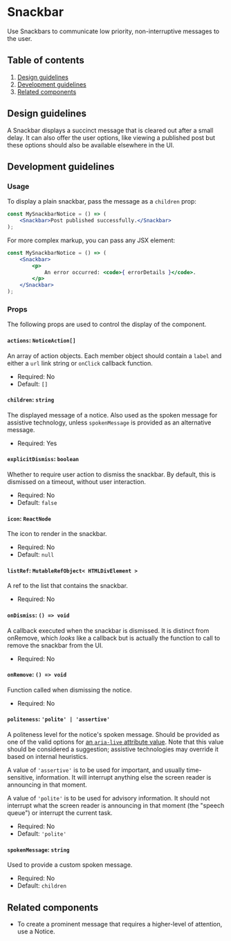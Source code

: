 # Snackbar

Use Snackbars to communicate low priority, non-interruptive messages to the user.

## Table of contents

1. [Design guidelines](#design-guidelines)
2. [Development guidelines](#development-guidelines)
3. [Related components](#related-components)

## Design guidelines

A Snackbar displays a succinct message that is cleared out after a small delay. It can also offer the user options, like viewing a published post but these options should also be available elsewhere in the UI.

## Development guidelines

### Usage

To display a plain snackbar, pass the message as a `children` prop:

```jsx
const MySnackbarNotice = () => (
	<Snackbar>Post published successfully.</Snackbar>
);
```

For more complex markup, you can pass any JSX element:

```jsx
const MySnackbarNotice = () => (
	<Snackbar>
		<p>
			An error occurred: <code>{ errorDetails }</code>.
		</p>
	</Snackbar>
);
```

### Props

The following props are used to control the display of the component.

#### `actions`: `NoticeAction[]`

An array of action objects. Each member object should contain a `label` and either a `url` link string or `onClick` callback function.

-   Required: No
-   Default: `[]`

#### `children`: `string`

The displayed message of a notice. Also used as the spoken message for assistive technology, unless `spokenMessage` is provided as an alternative message.

-   Required: Yes

#### `explicitDismiss`: `boolean`

Whether to require user action to dismiss the snackbar. By default, this is dismissed on a timeout, without user interaction.

-   Required: No
-   Default: `false`

#### `icon`: `ReactNode`

The icon to render in the snackbar.

-   Required: No
-   Default: `null`

#### `listRef`: `MutableRefObject< HTMLDivElement >`

A ref to the list that contains the snackbar.

-   Required: No

#### `onDismiss`: `() => void`

A callback executed when the snackbar is dismissed. It is distinct from onRemove, which _looks_ like a callback but is actually the function to call to remove the snackbar from the UI.

-   Required: No

#### `onRemove`: `() => void`

Function called when dismissing the notice.

-   Required: No

#### `politeness`: `'polite' | 'assertive'`

A politeness level for the notice's spoken message. Should be provided as one of the valid options for [an `aria-live` attribute value](https://www.w3.org/TR/wai-aria-1.1/#aria-live). Note that this value should be considered a suggestion; assistive technologies may override it based on internal heuristics.

A value of `'assertive'` is to be used for important, and usually time-sensitive, information. It will interrupt anything else the screen reader is announcing in that moment.

A value of `'polite'` is to be used for advisory information. It should not interrupt what the screen reader is announcing in that moment (the "speech queue") or interrupt the current task.

-   Required: No
-   Default: `'polite'`

#### `spokenMessage`: `string`

Used to provide a custom spoken message.

-   Required: No
-   Default: `children`

## Related components

-   To create a prominent message that requires a higher-level of attention, use a Notice.
